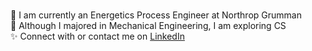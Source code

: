 ### 
:rocket: I am currently an Energetics Process Engineer at Northrop Grumman  
:wrench: Although I majored in Mechanical Engineering, I am exploring CS  
:sparkles: Connect with or contact me on [LinkedIn](https://www.linkedin.com/in/steviemarston/)


<!--
**steviemarston/steviemarston** is a ✨ _special_ ✨ repository because its `README.md` (this file) appears on your GitHub profile.

Here are some ideas to get you started:

- 🔭 I’m currently working on ...
- 🌱 I’m currently learning ...
- 👯 I’m looking to collaborate on ...
- 🤔 I’m looking for help with ...
- 💬 Ask me about ...
- 📫 How to reach me: ...
- 😄 Pronouns: ...
- ⚡ Fun fact: ...
-->
